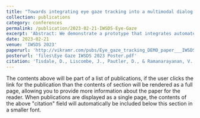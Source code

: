 ```yaml
---
title: "Towards integrating eye gaze tracking into a multimodal dialog agent for remote patient assessment"
collection: publications
category: conferences
permalink: /publication/2023-02-21-IWSDS-Eye-Gaze
excerpt: 'Abstract: We demonstrate a prototype that integrates automated eye gaze tracking into an already existing multimodal conversational platform for remote patient assessment and monitoring (NEMSI; short for “NEurological and Mental health Screening Instrument”). The platform engages patients in an interactive dialog session and guides patients through several spoken, orofacial, cognitive, and gaze tasks inspired by clinical protocols. Novel additions to the dialog protocol include a selection of exercises that have been widely used in oculomotor pathology research as well as clinical practice including: smooth pursuit, saccade, free image exploration, directed image exploration, and the congruent and incongruent Stroop tests. Furthermore, the prototype automatically computes eye-gaze metrics in addition to speech, facial, linguistic, and motoric metrics relevant to the assessment of their overall neurological and mental health. Finally, we report on internal testing to validate the accuracy of real-time eye gaze software and metrics shown to be of use in clinical research.'
date: 2023-02-21
venue: 'IWSDS 2023'
paperurl: 'http://vikramr.com/pubs/Eye_gaze_tracking_DEMO_paper___IWSDS_2023.pdf'
posterurl: 'files\Eye Gaze IWSDS 2023 Poster.pdf'
citation: 'Tisdale, D., Liscombe, J., Pautler, D., & Ramanarayanan, V. (2023). Towards integrating eye gaze tracking into a multimodal dialog agent for remote patient assessment. In Proceedings of the 13th International Workshop on Spoken Dialogue Systems Technology.'
---
```


The contents above will be part of a list of publications, if the user clicks the link for the publication than the contents of section will be rendered as a full page, allowing you to provide more information about the paper for the reader. When publications are displayed as a single page, the contents of the above "citation" field will automatically be included below this section in a smaller font.
